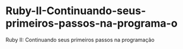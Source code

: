 # Ruby-II-Continuando-seus-primeiros-passos-na-programa-o
Ruby II: Continuando seus primeiros passos na programação
